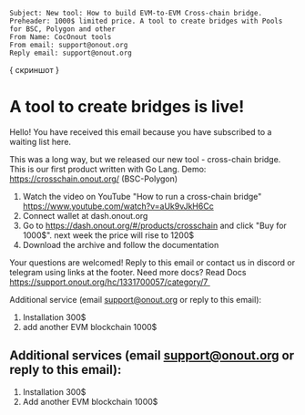 ```
Subject: New tool: How to build EVM-to-EVM Cross-chain bridge. 
Preheader: 1000$ limited price. A tool to create bridges with Pools for BSC, Polygon and other
From Name: CocOnout tools
From email: support@onout.org
Reply email: support@onout.org
```

{ скриншот }

# A tool to create bridges is live!

Hello! You have received this email because you have subscribed to a waiting list here.

This was a long way, but we released our new tool - cross-chain bridge. This is our first product written with Go Lang. Demo: https://crosschain.onout.org/ (BSC-Polygon)

1. Watch the video on YouTube "How to run a cross-chain bridge" https://www.youtube.com/watch?v=aUk9vJkH6Cc
2. Connect wallet at dash.onout.org 
3. Go to https://dash.onout.org/#/products/crosschain and click "Buy for 1000$". next week the price will rise to 1200$
4. Download the archive and follow the documentation

Your questions are welcomed! Reply to this email or contact us in discord or telegram using links at the footer. Need more docs? Read Docs https://support.onout.org/hc/1331700057/category/7 

Additional service (email support@onout.org or reply to this email): 

1. Installation 300$
2. add another EVM blockchain 1000$

## Additional services (email support@onout.org or reply to this email): 

1. Installation 300$
2. Add another EVM blockchain 1000$
